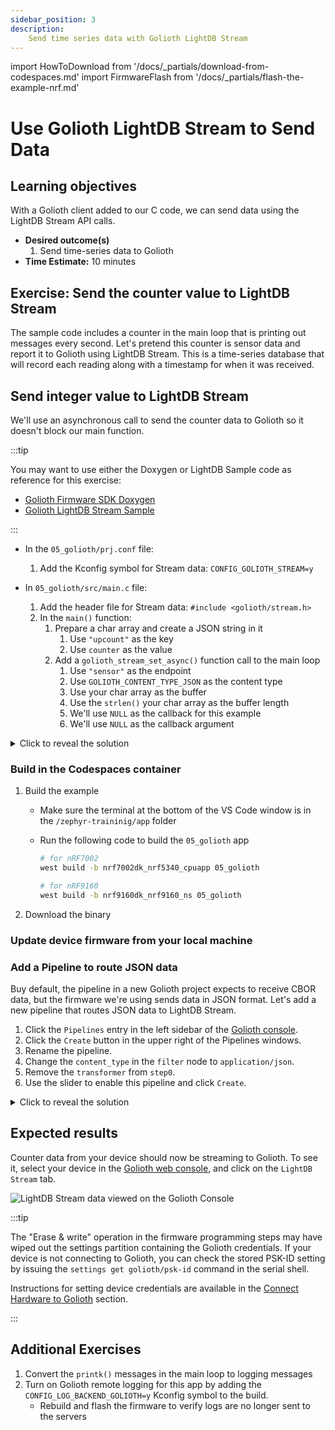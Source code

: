 ```yaml
---
sidebar_position: 3
description:
    Send time series data with Golioth LightDB Stream
---
```


import HowToDownload from '/docs/\_partials/download-from-codespaces.md'
import FirmwareFlash from '/docs/\_partials/flash-the-example-nrf.md'

# Use Golioth LightDB Stream to Send Data

## Learning objectives

With a Golioth client added to our C code, we can send data using the LightDB
Stream API calls.

* **Desired outcome(s)**
  1. Send time-series data to Golioth
* **Time Estimate:** 10 minutes

## Exercise: Send the counter value to LightDB Stream

The sample code includes a counter in the main loop that is printing out
messages every second. Let's pretend this counter is sensor data and report it
to Golioth using LightDB Stream. This is a time-series database that will record
each reading along with a timestamp for when it was received.

## Send integer value to LightDB Stream

We'll use an asynchronous call to send the counter data to Golioth so it doesn't
block our main function.

:::tip

You may want to use either the Doxygen or LightDB Sample code as reference for
this exercise:

* [Golioth Firmware SDK
  Doxygen](https://firmware-sdk-docs.golioth.io/group__golioth__stream.html)
* [Golioth LightDB Stream
  Sample](https://github.com/golioth/golioth-firmware-sdk/tree/main/examples/zephyr/lightdb_stream)

:::

* In the `05_golioth/prj.conf` file:

    1. Add the Kconfig symbol for Stream data: `CONFIG_GOLIOTH_STREAM=y`

* In `05_golioth/src/main.c` file:

    1. Add the header file for Stream data: `#include <golioth/stream.h>`
    2. In the `main()` function:
        1. Prepare a char array and create a JSON string in it
            1. Use `"upcount"` as the key
            2. Use `counter` as the value
        2. Add a `golioth_stream_set_async()` function call to the main loop
            1. Use `"sensor"` as the endpoint
            2. Use `GOLIOTH_CONTENT_TYPE_JSON` as the content type
            3. Use your char array as the buffer
            4. Use the `strlen()` your char array as the buffer length
            5. We'll use `NULL` as the callback for this example
            6. We'll use `NULL` as the callback argument

<details>
    <summary>Click to reveal the solution</summary>

Excerpts from `main.c`:

```c
// highlight-next-line
#include <golioth/stream.h>
```

```c
	int counter = 0;

	while (1) {
		printk("This is the main loop: %d\n", counter);

        // highlight-start
		char sbuf[32];
		snprintk(sbuf, strlen(sbuf), "{\"upcount\":%d}", counter);

		golioth_stream_set_async(client,
					 "sensor",
					 GOLIOTH_CONTENT_TYPE_JSON,
					 sbuf,
					 strlen(sbuf),
					 NULL,
					 NULL);
        // highlight-end

		++counter;
		k_msleep(SLEEP_TIME_MS);
	}
```

:::tip

This code ignores some best practices in favor of reduced complexity. When using
this function call in production, we recommend the following:

* Check the `int` returned by all Golioth function calls for a non-zero error
  number
* Use a callback function to handle errors and timeouts

Both of these are demonstrated in the [Golioth LightDB Stream
Sample](https://github.com/golioth/golioth-zephyr-sdk/blob/main/samples/lightdb_stream/src/main.c)

:::

</details>

### Build in the Codespaces container

1. Build the example

    * Make sure the terminal at the bottom of the VS Code window is in the
      `/zephyr-traininig/app` folder
    * Run the following code to build the `05_golioth` app

        ```bash
        # for nRF7002
        west build -b nrf7002dk_nrf5340_cpuapp 05_golioth

        # for nRF9160
        west build -b nrf9160dk_nrf9160_ns 05_golioth
        ```

2. Download the binary

    <HowToDownload/>

### Update device firmware from your local machine

<FirmwareFlash/>

### Add a Pipeline to route JSON data

Buy default, the pipeline in a new Golioth project expects to receive CBOR data,
but the firmware we're using sends data in JSON format. Let's add a new pipeline
that routes JSON data to LightDB Stream.

1. Click the `Pipelines` entry in the left sidebar of the [Golioth
   console](https://console.golioth.io).
2. Click the `Create` button in the upper right of the Pipelines windows.
3. Rename the pipeline.
4. Change the `content_type` in the `filter` node to `application/json`.
5. Remove the `transformer` from `step0`.
6. Use the slider to enable this pipeline and click `Create`.

<details>
    <summary>Click to reveal the solution</summary>

Pipeline to route all JSON-formatted device stream data to LightDB Stream

```yaml
filter:
  path: "*"
  content_type: application/json
steps:
  - name: step0
    destination:
      type: lightdb-stream
      version: v1
```

</details>

## Expected results

Counter data from your device should now be streaming to Golioth. To see it,
select your device in the [Golioth web console](https://console.golioth.io), and
click on the `LightDB Stream` tab.

![LightDB Stream data viewed on the Golioth
Console](./assets/lightdb-stream-counter.png)

:::tip

The "Erase & write" operation in the firmware programming steps may have wiped
out the settings partition containing the Golioth credentials. If your device is
not connecting to Golioth, you can check the stored PSK-ID setting by issuing
the `settings get golioth/psk-id` command in the serial shell.

Instructions for setting device credentials are available in the [Connect
Hardware to Golioth](/docs/golioth-exploration/golioth-intro/hardware-setup)
section.

:::

## Additional Exercises

1. Convert the `printk()` messages in the main loop to logging messages
2. Turn on Golioth remote logging for this app by adding the
   `CONFIG_LOG_BACKEND_GOLIOTH=y` Kconfig symbol to the build.
    * Rebuild and flash the firmware to verify logs are no longer sent to the
      servers

